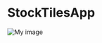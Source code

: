 # StockTilesApp

![My image](https://raw.github.com/StockTilesApp/app/src/main/res/mipmap-mdpi/Activity_Flow_Chart.png)
